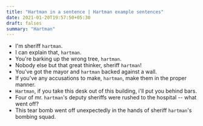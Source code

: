 ```yaml
---
title: "Hartman in a sentence | Hartman example sentences"
date: 2021-01-20T19:57:50+05:30
draft: falses
summary: "Hartman"
---
```

- I'm sheriff `hartman`.
- I can explain that, `hartman`.
- You're barking up the wrong tree, `hartman`.
- Nobody else but that great thinker, sheriff `hartman`!
- You've got the mayor and `hartman` backed against a wall.
- If you've any accusations to make, `hartman`, make them in the proper manner.
- `Hartman`, if you take this desk out of this building, i'll put you behind bars.
- Four of mr. `hartman`'s deputy sheriffs were rushed to the hospital -- what went off?
- This tear bomb went off unexpectedly in the hands of sheriff `hartman`'s bombing squad.
                 
